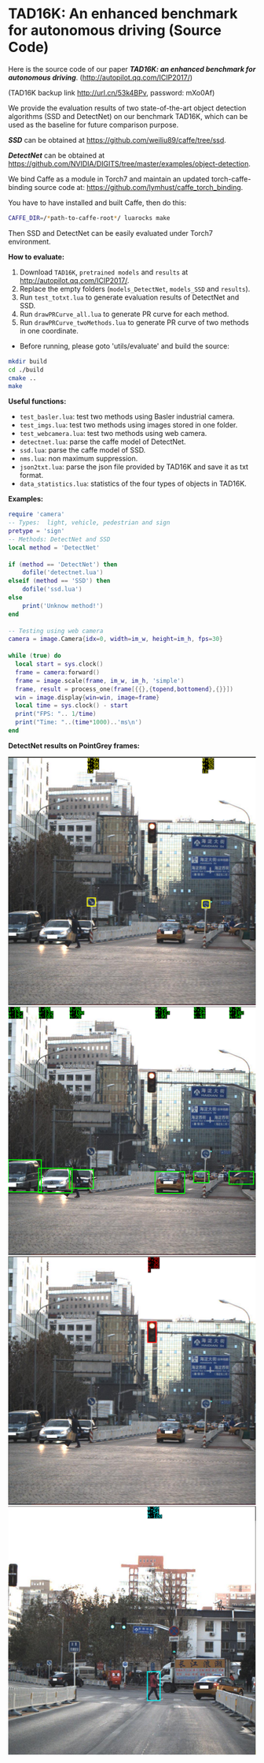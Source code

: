 TAD16K: An enhanced benchmark for autonomous driving (Source Code)
===================

Here is the source code of our paper ***TAD16K: an enhanced benchmark for autonomous driving***. (http://autopilot.qq.com/ICIP2017/)

(TAD16K backup link http://url.cn/53k4BPv, password: mXo0Af)

We provide the evaluation results of two state-of-the-art object detection algorithms (SSD and DetectNet) on our benchmark TAD16K, which can be used as the baseline for future comparison purpose. 

***SSD*** can be obtained at https://github.com/weiliu89/caffe/tree/ssd.

***DetectNet*** can be obtained at https://github.com/NVIDIA/DIGITS/tree/master/examples/object-detection.

We bind Caffe as a module in Torch7 and maintain an updated torch-caffe-binding source code at:
https://github.com/lymhust/caffe_torch_binding.

You have to have installed and built Caffe, then do this:

```bash
CAFFE_DIR=/*path-to-caffe-root*/ luarocks make
```
Then SSD and DetectNet can be easily evaluated under Torch7 environment.

**How to evaluate:**

1. Download `TAD16K`, `pretrained models` and `results` at http://autopilot.qq.com/ICIP2017/. 
2. Replace the empty folders (`models_DetectNet`, `models_SSD` and `results`).
3. Run `test_totxt.lua` to generate evaluation results of DetectNet and SSD.
4. Run `drawPRCurve_all.lua` to generate PR curve for each method.
5. Run `drawPRCurve_twoMethods.lua` to generate PR curve of two methods in one coordinate.
* Before running, please goto 'utils/evaluate' and build the source: 

```bash
mkdir build
cd ./build
cmake ..
make
```

**Useful functions:**

* `test_basler.lua`:      test two methods using Basler industrial camera.
* `test_imgs.lua`:        test two methods using images stored in one folder.
* `test_webcamera.lua`:   test two methods using web camera.
* `detectnet.lua`:        parse the caffe model of DetectNet.
* `ssd.lua`:              parse the caffe model of SSD.
* `nms.lua`:              non maximum suppression.
* `json2txt.lua`:         parse the json file provided by TAD16K and save it as txt format.
* `data_statistics.lua`:  statistics of the four types of objects in TAD16K.

**Examples:**
```lua
require 'camera'
-- Types:  light, vehicle, pedestrian and sign
pretype = 'sign'
-- Methods: DetectNet and SSD
local method = 'DetectNet'

if (method == 'DetectNet') then
	dofile('detectnet.lua')
elseif (method == 'SSD') then
	dofile('ssd.lua')
else
	print('Unknow method!')
end

-- Testing using web camera
camera = image.Camera{idx=0, width=im_w, height=im_h, fps=30}

while (true) do
  local start = sys.clock()
  frame = camera:forward()
  frame = image.scale(frame, im_w, im_h, 'simple')
  frame, result = process_one(frame[{{},{topend,bottomend},{}}])
  win = image.display{win=win, image=frame}
  local time = sys.clock() - start
  print("FPS: ".. 1/time)
  print("Time: "..(time*1000)..'ms\n')
end
```


**DetectNet results on PointGrey frames:**


![](/result_imgs/sign.png)
![](/result_imgs/car.png)
![](/result_imgs/light.png)
![](/result_imgs/ped.png)
